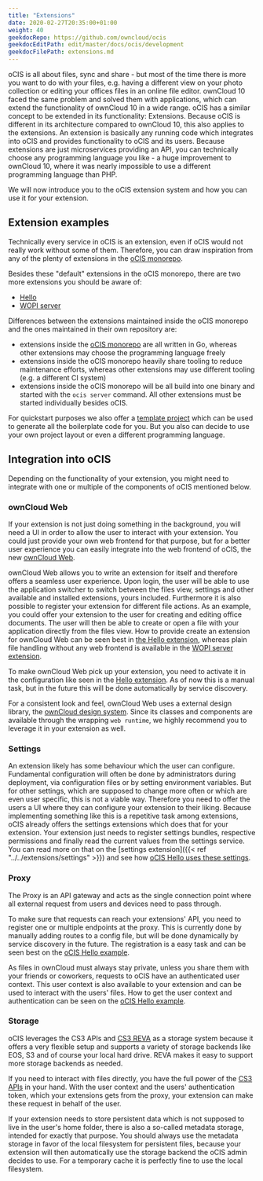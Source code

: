```yaml
---
title: "Extensions"
date: 2020-02-27T20:35:00+01:00
weight: 40
geekdocRepo: https://github.com/owncloud/ocis
geekdocEditPath: edit/master/docs/ocis/development
geekdocFilePath: extensions.md
---
```


oCIS is all about files, sync and share - but most of the time there is more you want to do with your files, e.g. having a different view on your photo collection or editing your offices files in an online file editor. ownCloud 10 faced the same problem and solved them with applications, which can extend the functionality of ownCloud 10 in a wide range. oCIS has a similar concept to be extended in its functionality: Extensions. Because oCIS is different in its architecture compared to ownCloud 10, this also applies to the extensions. An extension is basically any running code which integrates into oCIS and provides functionality to oCIS and its users. Because extensions are just microservices providing an API, you can technically choose any programming language you like - a huge improvement to ownCloud 10, where it was nearly impossible to use a different programming language than PHP.

We will now introduce you to the oCIS extension system and how you can use it for your extension.

## Extension examples

Technically every service in oCIS is an extension, even if oCIS would not really work without some of them. Therefore, you can draw inspiration from any of the plenty of extensions in the [oCIS monorepo](https://github.com/owncloud/ocis).

Besides these "default" extensions in the oCIS monorepo, there are two more extensions you should be aware of:

- [Hello](https://github.com/owncloud/ocis-hello)
- [WOPI server](https://github.com/owncloud/ocis-wopiserver)

Differences between the extensions maintained inside the oCIS monorepo and the ones maintained in their own repository are:

- extensions inside the [oCIS monorepo](https://github.com/owncloud/ocis) are all written in Go, whereas other extensions may choose the programming language freely
- extensions inside the oCIS monorepo heavily share tooling to reduce maintenance efforts, whereas other extensions may use different tooling (e.g. a different CI system)
- extensions inside the oCIS monorepo will be all build into one binary and started with the `ocis server` command. All other extensions must be started individually besides oCIS.


For quickstart purposes we also offer a [template project](https://github.com/owncloud/boilr-ocis-extension) which can be used to generate all the boilerplate code for you. But you also can decide to use your own project layout or even a different programming language.


## Integration into oCIS

Depending on the functionality of your extension, you might need to integrate with one or multiple of the components of oCIS mentioned below.

### ownCloud Web

If your extension is not just doing something in the background, you will need a UI in order to allow the user to interact with your extension. You could just provide your own web frontend for that purpose, but for a better user experience you can easily integrate into the web frontend of oCIS, the new [ownCloud Web](https://github.com/owncloud/web).

ownCloud Web allows you to write an extension for itself and therefore offers a seamless user experience. Upon login, the user will be able to use the application switcher to switch between the files view, settings and other available and installed extensions, yours included. Furthermore it is also possible to register your extension for different file actions. As an example, you could offer your extension to the user for creating and editing office documents. The user will then be able to create or open a file with your application directly from the files view. How to provide create an extension for ownCloud Web can be seen best in [the Hello extension](https://github.com/owncloud/ocis-hello/blob/master/ui/app.js), whereas plain file handling without any web frontend is available in the [WOPI server extension](https://github.com/owncloud/ocis-wopiserver/blob/master/ui/app.js).

To make ownCloud Web pick up your extension, you need to activate it in the configuration like seen in the [Hello extension](https://owncloud.dev/extensions/ocis_hello/running/#configure-and-start-ocis). As of now this is a manual task, but in the future this will be done automatically by service discovery.

For a consistent look and feel, ownCloud Web uses a external design library, the [ownCloud design system](https://github.com/owncloud/owncloud-design-system). Since its classes and components are available through the wrapping `web runtime`, we highly recommend you to leverage it in your extension as well.

### Settings

An extension likely has some behaviour which the user can configure. Fundamental configuration will often be done by administrators during deployment, via configuration files or by setting environment variables. But for other settings, which are supposed to change more often or which are even user specific, this is not a viable way. Therefore you need to offer the users a UI where they can configure your extension to their liking. Because implementing something like this is a repetitive task among extensions, oCIS already offers the settings extensions which does that for your extension. Your extension just needs to register settings bundles, respective permissions and finally read the current values from the settings service. You can read more on that on the [settings extension]({{< ref "../../extensions/settings" >}}) and see how [oCIS Hello uses these settings](https://owncloud.dev/extensions/ocis_hello/settings/).

### Proxy

The Proxy is an API gateway and acts as the single connection point where all external request from users and devices need to pass through.

To make sure that requests can reach your extensions' API, you need to register one or multiple endpoints at the proxy. This is currently done by manually adding routes to a config file, but will be done dynamically by service discovery in the future. The registration is a easy task and can be seen best on the [oCIS Hello example](https://owncloud.dev/extensions/ocis_hello/running/#configure-and-start-ocis).

As files in ownCloud must always stay private, unless you share them with your friends or coworkers, requests to oCIS have an authenticated user context. This user context is also available to your extension and can be used to interact with the users' files. How to get the user context and authentication can be seen on the [oCIS Hello example](https://owncloud.dev/extensions/ocis_hello/settings/#account-uuid).

### Storage

oCIS leverages the CS3 APIs and [CS3 REVA](https://github.com/cs3org/reva) as a storage system because it offers a very flexible setup and supports a variety of storage backends like EOS, S3 and of course your local hard drive. REVA makes it easy to support more storage backends as needed.

If you need to interact with files directly, you have the full power of the [CS3 APIs](https://cs3org.github.io/cs3apis/) in your hand. With the user context and the users' authentication token, which your extensions gets from the proxy, your extension can make these request in behalf of the user.

If your extension needs to store persistent data which is not supposed to live in the user's home folder, there is also a so-called metadata storage, intended for exactly that purpose. You should always use the metadata storage in favor of the local filesystem for persistent files, because your extension will then automatically use the storage backend the oCIS admin decides to use. For a temporary cache it is perfectly fine to use the local filesystem.
